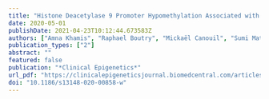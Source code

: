 ```yaml
---
title: "Histone Deacetylase 9 Promoter Hypomethylation Associated with Adipocyte Dysfunction is a Statin-Related Metabolic Effect"
date: 2020-05-01
publishDate: 2021-04-23T10:12:44.673583Z
authors: ["Amna Khamis", "Raphael Boutry", "Mickaël Canouil", "Sumi Mathew", "Stephane Lobbens", "Hutokshi Crouch", "Toby Andrew", "Amar Abderrahmani", "Filippo Tamanini", "Philippe Froguel"]
publication_types: ["2"]
abstract: ""
featured: false
publication: "*Clinical Epigenetics*"
url_pdf: "https://clinicalepigeneticsjournal.biomedcentral.com/articles/10.1186/s13148-020-00858-w"
doi: "10.1186/s13148-020-00858-w"
---
```


